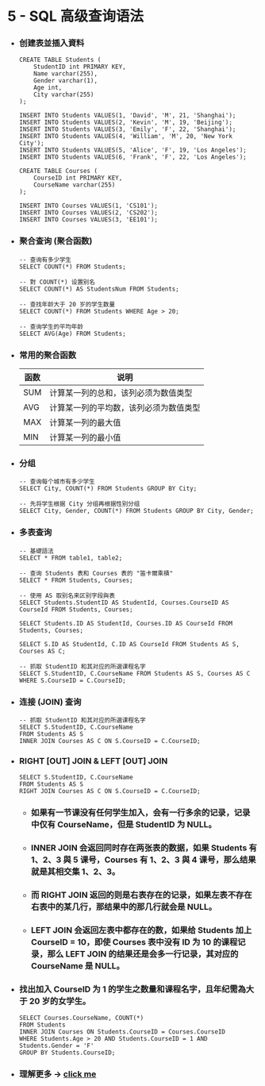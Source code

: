 5 - SQL 高级查询语法
=====
* ### 创建表並插入資料
    ```
    CREATE TABLE Students (
        StudentID int PRIMARY KEY,
        Name varchar(255),
        Gender varchar(1),
        Age int,
        City varchar(255)
    );

    INSERT INTO Students VALUES(1, 'David', 'M', 21, 'Shanghai');
    INSERT INTO Students VALUES(2, 'Kevin', 'M', 19, 'Beijing');
    INSERT INTO Students VALUES(3, 'Emily', 'F', 22, 'Shanghai');
    INSERT INTO Students VALUES(4, 'William', 'M', 20, 'New York City');
    INSERT INTO Students VALUES(5, 'Alice', 'F', 19, 'Los Angeles');
    INSERT INTO Students VALUES(6, 'Frank', 'F', 22, 'Los Angeles');
    ```
    ```
    CREATE TABLE Courses (
        CourseID int PRIMARY KEY,
        CourseName varchar(255)
    );

    INSERT INTO Courses VALUES(1, 'CS101');
    INSERT INTO Courses VALUES(2, 'CS202');
    INSERT INTO Courses VALUES(3, 'EE101');
    ```
* ### 聚合查询 (聚合函数)
    ```
    -- 查询有多少学生
    SELECT COUNT(*) FROM Students;

    -- 對 COUNT(*) 设置别名
    SELECT COUNT(*) AS StudentsNum FROM Students;

    -- 查找年龄大于 20 岁的学生数量
    SELECT COUNT(*) FROM Students WHERE Age > 20;

    -- 查询学生的平均年龄
    SELECT AVG(Age) FROM Students;
    ```
* ### 常用的聚合函数
    | 函数 | 说明 |
    | - | - |
    | SUM | 计算某一列的总和，该列必须为数值类型 |
    | AVG | 计算某一列的平均数，该列必须为数值类型 |
    | MAX | 计算某一列的最大值 |
    | MIN | 计算某一列的最小值 |
* ### 分组
    ```
    -- 查询每个城市有多少学生
    SELECT City, COUNT(*) FROM Students GROUP BY City;

    -- 先将学生根据 City 分组再根据性别分组
    SELECT City, Gender, COUNT(*) FROM Students GROUP BY City, Gender;
    ```
* ### 多表查询
    ```
    -- 基礎語法
    SELECT * FROM table1, table2;

    -- 查询 Students 表和 Courses 表的 "笛卡爾乘積"
    SELECT * FROM Students, Courses;

    -- 使用 AS 取别名来区别字段與表
    SELECT Students.StudentID AS StudentId, Courses.CourseID AS CourseId FROM Students, Courses;

    SELECT Students.ID AS StudentId, Courses.ID AS CourseId FROM Students, Courses;

    SELECT S.ID AS StudentId, C.ID AS CourseId FROM Students AS S, Courses AS C;

    -- 抓取 StudentID 和其对应的所選课程名字
    SELECT S.StudentID, C.CourseName FROM Students AS S, Courses AS C WHERE S.CourseID = C.CourseID;
    ```
* ### 连接 (JOIN) 查询
    ```
    -- 抓取 StudentID 和其对应的所選课程名字
    SELECT S.StudentID, C.CourseName 
    FROM Students AS S 
    INNER JOIN Courses AS C ON S.CourseID = C.CourseID;
    ```
* ### RIGHT [OUT] JOIN & LEFT [OUT] JOIN
    ```
    SELECT S.StudentID, C.CourseName
    FROM Students AS S 
    RIGHT JOIN Courses AS C ON S.CourseID = C.CourseID;
    ```
    * ### 如果有一节课没有任何学生加入，会有一行多余的记录，记录中仅有 CourseName，但是 StudentID 为 NULL。
    * ### INNER JOIN 会返回同时存在两张表的数据，如果 Students 有 1、2、3 與 5 课号，Courses 有 1、2、3 與 4 课号，那么结果就是其相交集 1、2、3。
    * ### 而 RIGHT JOIN 返回的则是右表存在的记录，如果左表不存在右表中的某几行，那结果中的那几行就会是 NULL。
    * ### LEFT JOIN 会返回左表中都存在的数，如果给 Students 加上 CourseID = 10，即使 Courses 表中没有 ID 为 10 的课程记录，那么 LEFT JOIN 的结果还是会多一行记录，其对应的 CourseName 是 NULL。
* ### 找出加入 CourseID 为 1 的学生之数量和课程名字，且年纪需為大于 20 岁的女学生。
    ```
    SELECT Courses.CourseName, COUNT(*)
    FROM Students
    INNER JOIN Courses ON Students.CourseID = Courses.CourseID
    WHERE Students.Age > 20 AND Students.CourseID = 1 AND Students.Gender = 'F'
    GROUP BY Students.CourseID;
    ```
* ### 理解更多 -> [click me](https://github.com/GitHub-WeiChiang/main/tree/master/MySQLPrinciples/Chapter11)
<br />
